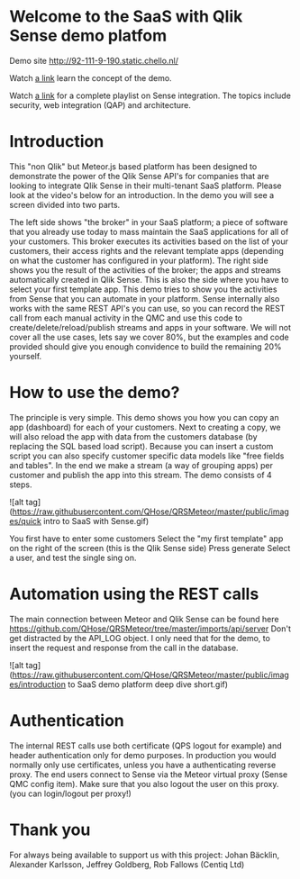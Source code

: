# Welcome to the SaaS with Qlik Sense demo platfom

Demo site http://92-111-9-190.static.chello.nl/

Watch [a link](https://youtu.be/RuL8p2DiPF4?list=PLqJfqgR62cVAZxS34WGnByjASKrGf0Fpk) learn the concept of the demo.

Watch [a link](https://www.youtube.com/playlist?list=PLqJfqgR62cVAZxS34WGnByjASKrGf0Fpk) for a complete playlist on Sense integration. The topics include security, web integration (QAP) and architecture.

# Introduction
This "non Qlik" but Meteor.js based platform has been designed to demonstrate the power of the Qlik Sense API's for companies that are looking to integrate Qlik Sense in their multi-tenant SaaS platform. Please look at the video's below for an introduction. In the demo you will see a screen divided into two parts.

The left side shows "the broker" in your SaaS platform; a piece of software that you already use today to mass maintain the SaaS applications for all of your customers. This broker executes its activities based on the list of your customers, their access rights and the relevant template apps (depending on what the customer has configured in your platform).
The right side shows you the result of the activities of the broker; the apps and streams automatically created in Qlik Sense. This is also the side where you have to select your first template app.
This demo tries to show you the activities from Sense that you can automate in your platform. Sense internally also works with the same REST API's you can use, so you can record the REST call from each manual activity in the QMC and use this code to create/delete/reload/publish streams and apps in your software. We will not cover all the use cases, lets say we cover 80%, but the examples and code provided should give you enough convidence to build the remaining 20% yourself.

# How to use the demo?

The principle is very simple. This demo shows you how you can copy an app (dashboard) for each of your customers. Next to creating a copy, we will also reload the app with data from the customers database (by replacing the SQL based load script). Because you can insert a custom script you can also specify customer specific data models like "free fields and tables". In the end we make a stream (a way of grouping apps) per customer and publish the app into this stream. The demo consists of 4 steps.

![alt tag](https://raw.githubusercontent.com/QHose/QRSMeteor/master/public/images/quick intro to SaaS with Sense.gif)

You first have to enter some customers
Select the "my first template" app on the right of the screen (this is the Qlik Sense side)
Press generate
Select a user, and test the single sing on.

# Automation using the REST calls
The main connection between Meteor and Qlik Sense can be found here https://github.com/QHose/QRSMeteor/tree/master/imports/api/server
Don't get distracted by the API_LOG object. I only need that for the demo, to insert the request and response from the call in the database.

![alt tag](https://raw.githubusercontent.com/QHose/QRSMeteor/master/public/images/introduction to SaaS demo platform deep dive short.gif)

# Authentication
The internal REST calls use both certificate (QPS logout for example) and header authentication only for demo purposes. In production you would normally only use certificates, unless you have a authenticating reverse proxy. The end users connect to Sense via the Meteor virtual proxy (Sense QMC config item). Make sure that you also logout the user on this proxy. (you can login/logout per proxy!)

# Thank you
For always being available to support us with this project: Johan Bäcklin, Alexander Karlsson, Jeffrey Goldberg, Rob Fallows (Centiq Ltd)
